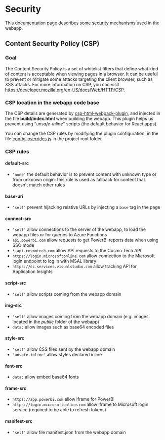 # Security

This documentation page describes some security mechanisms used in the webapp.

## Content Security Policy (CSP)

### Goal

The Content Security Policy is a set of whitelist filters that define what kind of content is acceptable when viewing pages in a browser. It can be useful to prevent or mitigate some attacks targeting the client browser, such as XSS attacks. For more information on CSP, you can visit https://developer.mozilla.org/en-US/docs/Web/HTTP/CSP.

### CSP location in the webapp code base

The CSP details are generated by [csp-html-webpack-plugin](https://github.com/slackhq/csp-html-webpack-plugin), and injected in the file **build/index.html** when building the webapp. This plugin helps us prevent using "_unsafe-inline_" scripts (the default behavior for React apps).

You can change the CSP rules by modifying the plugin configuration, in the file [config-overrides.js](../config-overrides.js) in the project root folder.

### CSP rules

#### default-src

- `'none'` the default behavior is to prevent content with unknown type or from unknown origin: this rule is used as fallback for content that doesn't match other rules

#### base-uri

- `'self'` prevent hijacking relative URLs by injecting a `base` tag in the page

#### connect-src

- `'self'` allow connections to the server of the webapp, to load the webapp files or for queries to Azure Functions
- `api.powerbi.com` allow requests to get PowerBI reports data when using SSO mode
- `*.api.cosmotech.com` allow API requests to the Cosmo Tech API
- `https://login.microsoftonline.com` allow connection to the Microsoft login endpoint to log in with MSAL library
- `https://dc.services.visualstudio.com` allow tracking API for Application Insights

#### script-src

- `'self'` allow scripts coming from the webapp domain

#### img-src

- `'self'` allow images coming from the webapp domain (e.g. images located in the _public_ folder of the webapp)
- `data:` allow images such as base64 encoded files

#### style-src

- `'self'` allow CSS files sent by the webapp domain
- `'unsafe-inline'` allow styles declared inline

#### font-src

- `data:` allow embed base64 fonts

#### frame-src

- `https://app.powerbi.com` allow iframe for PowerBI
- `https://login.microsoftonline.com` allow iframe to Microsoft login service (required to be able to refresh tokens)

#### manifest-src

- `'self'` allow file manifest.json from the webapp domain
